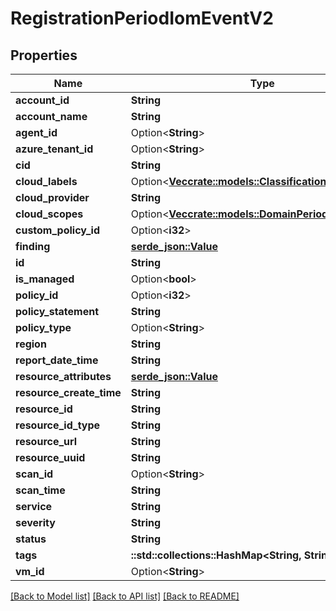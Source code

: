 # RegistrationPeriodIomEventV2

## Properties

Name | Type | Description | Notes
------------ | ------------- | ------------- | -------------
**account_id** | **String** |  |
**account_name** | **String** |  |
**agent_id** | Option<**String**> |  | [optional]
**azure_tenant_id** | Option<**String**> |  | [optional]
**cid** | **String** |  |
**cloud_labels** | Option<[**Vec<crate::models::ClassificationPeriodLabel>**](classification.Label.md)> |  | [optional]
**cloud_provider** | **String** |  |
**cloud_scopes** | Option<[**Vec<crate::models::DomainPeriodCloudScope>**](domain.CloudScope.md)> |  | [optional]
**custom_policy_id** | Option<**i32**> |  | [optional]
**finding** | [**serde_json::Value**](.md) |  |
**id** | **String** |  |
**is_managed** | Option<**bool**> |  | [optional]
**policy_id** | Option<**i32**> |  | [optional]
**policy_statement** | **String** |  |
**policy_type** | Option<**String**> |  | [optional]
**region** | **String** |  |
**report_date_time** | **String** |  |
**resource_attributes** | [**serde_json::Value**](.md) |  |
**resource_create_time** | **String** |  |
**resource_id** | **String** |  |
**resource_id_type** | **String** |  |
**resource_url** | **String** |  |
**resource_uuid** | **String** |  |
**scan_id** | Option<**String**> |  | [optional]
**scan_time** | **String** |  |
**service** | **String** |  |
**severity** | **String** |  |
**status** | **String** |  |
**tags** | **::std::collections::HashMap<String, String>** |  |
**vm_id** | Option<**String**> |  | [optional]

[[Back to Model list]](./README.md#documentation-for-models) [[Back to API list]](./README.md#documentation-for-api-endpoints) [[Back to README]](../README.md)
